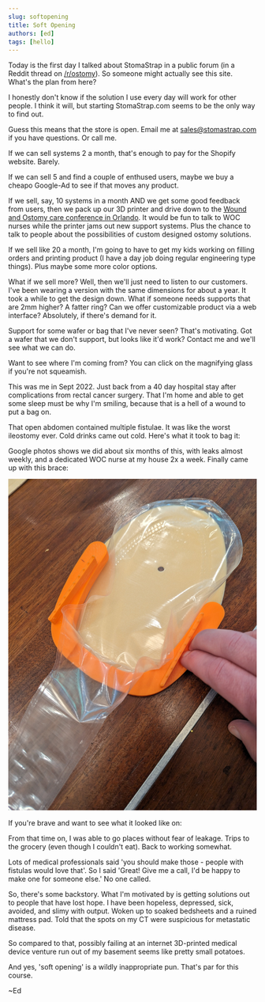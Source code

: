```yaml
---
slug: softopening
title: Soft Opening
authors: [ed]
tags: [hello]
---
```


Today is the first day I talked about StomaStrap in a public forum (in a Reddit thread on [/r/ostomy](https://www.reddit.com/r/ostomy/)). So someone might actually see this site. What's the plan from here?

I honestly don't know if the solution I use every day will work for other people. I think it will, but starting StomaStrap.com seems to be the only 
way to find out. 

<!-- truncate -->

Guess this means that the store is open. Email me at [sales@stomastrap.com](mailto:sales@stomastrap.com) if you have questions. Or call me. 

If we can sell systems 2 a month, that's enough to pay for the Shopify website. Barely. 

If we can sell 5 and find a couple of enthused users, maybe we buy a cheapo Google-Ad to see if that moves any product. 

If we sell, say, 10 systems in a month AND we get some good feedback from users, then we pack up our 
3D printer and drive down to the [Wound and Ostomy care conference in Orlando](https://www.wocnext.org/). 
It would be fun to talk to WOC nurses while the printer jams out new support systems. Plus the chance to 
talk to people about the possibilities of custom designed ostomy solutions. 

If we sell like 20 a month, I'm going to have to get my kids working on filling orders and printing product (I have a day job doing regular engineering type things). Plus maybe some more color options.

What if we sell more? Well, then we'll just need to listen to our customers. I've been wearing a version with the same dimensions 
for about a year. It took a while to get the design down. What if someone needs supports that are 2mm higher? A fatter ring? Can we 
offer customizable product via a web interface? Absolutely, if there's demand for it. 

Support for some wafer or bag that I've never seen? That's motivating. Got a wafer that we don't support, but looks like it'd work? Contact me and we'll see what we can do.

Want to see where I'm coming from? You can click on the magnifying glass if you're not squeamish. <ImageOnClick imageUrl="/img/spoiler/220902/SentMeHomeLikeThis.jpg" altText="SentMeHomeLikeThis" buttonName="🔍"/>

This was me in Sept 2022. Just back from a 40 day hospital stay after complications from rectal cancer surgery. That I'm home and able to get some sleep must be why I'm smiling, because that is a hell of a wound to put a bag on. 

That open abdomen contained multiple fistulae. It was like the worst ileostomy ever. Cold drinks came out cold. Here's what it took to bag it: <ImageOnClick imageUrl="/img/spoiler/220902/WoundBag.jpg" altText="WoundBag" buttonName="🔍"/>

Google photos shows we did about six months of this, with leaks almost weekly, and a dedicated WOC nurse at my house 2x a week. Finally came up with this brace: 

![BagBrace](/img/spoiler/220902/BagBrace.jpg)

If you're brave and want to see what it looked like on: <ImageOnClick imageUrl="/img/spoiler/220902/EdInBagBrace.jpg" altText="EdInBagBrace" buttonName="🔍"/>

From that time on, I was able to go places without fear of leakage. Trips to the grocery (even though I couldn't eat). Back to working somewhat. 

Lots of medical professionals said 'you should make those - people with fistulas would love that'. So I said 'Great! Give me a call, I'd be happy to make one for someone else.' No one called. 

So, there's some backstory. What I'm motivated by is getting solutions out to people that have lost hope. I have been hopeless, depressed, sick, avoided, and slimy with output. Woken up to soaked bedsheets and a ruined mattress pad. Told that the spots on my CT were suspicious for metastatic disease.

So compared to that, possibly failing at an internet 3D-printed medical device venture run out of my basement seems like pretty small potatoes. 

And yes, 'soft opening' is a wildly inappropriate pun. That's par for this course.

~Ed

